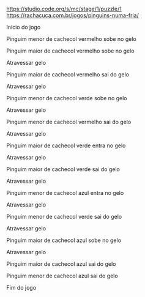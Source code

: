 https://studio.code.org/s/mc/stage/1/puzzle/1
https://rachacuca.com.br/jogos/pinguins-numa-fria/


Início do jogo

Pinguim menor de cachecol vermelho sobe no gelo
 
Pinguim maior de cachecol vermelho sobe no gelo

Atravessar gelo

Pinguim maior de cachecol vermelho sai do gelo
 
Atravessar gelo

Pinguim menor de cachecol verde sobe no gelo

Atravessar gelo

Pinguim menor de cachecol vermelho sai do gelo

Atravessar gelo

Pinguim maior de cachecol verde entra no gelo

Atravessar gelo

Pinguim maior de cachecol verde sai do gelo

Atravessar gelo

Pinguim menor de cachecol azul entra no gelo

Atravessar gelo

Pinguim menor de cachecol verde sai do gelo

Atravessar gelo

Pinguim maior de cachecol azul sobe no gelo

Atravessar gelo

Pinguim maior de cachecol azul sai do gelo

Pinguim menor de cachecol azul sai do gelo

Fim do jogo